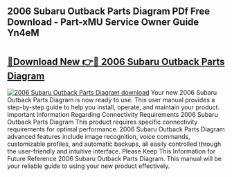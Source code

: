 ## 2006 Subaru Outback Parts Diagram PDf Free Download - Part-xMU Service Owner Guide Yn4eM

# <h2><a href="http://dft891k.blite.top/?on=2006+Subaru+Outback+Parts+Diagram">🔗Download New 👉🔴 2006 Subaru Outback Parts Diagram</a></h2>

[![2006 Subaru Outback Parts Diagram download](https://i.imgur.com/lujVjoI.png)](http://dft891k.blite.top/?on=2006+Subaru+Outback+Parts+Diagram)
Your new 2006 Subaru Outback Parts Diagram is now ready to use. This user manual provides a step-by-step guide to help you install, operate, and maintain your product. Important Information Regarding Connectivity Requirements 2006 Subaru Outback Parts Diagram This product requires specific connectivity requirements for optimal performance. 2006 Subaru Outback Parts Diagram advanced features include image recognition, voice commands, customizable profiles, and automatic backups, all easily controlled through the user-friendly and intuitive interface. Please Keep This Information for Future Reference 2006 Subaru Outback Parts Diagram. This manual will be your reliable guide to using your new product effectively.
